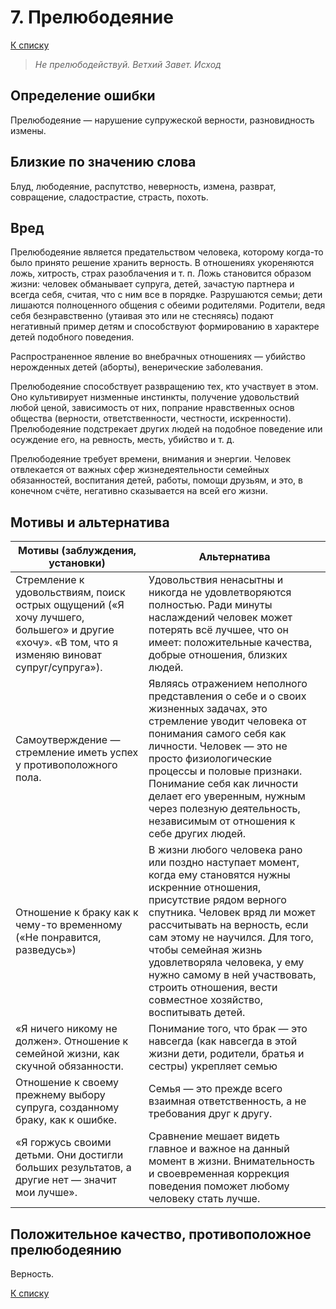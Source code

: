 # 7. Прелюбодеяние

[К списку](000.md)

> *Не прелюбодействуй.
> Ветхий Завет. Исход*

## Определение ошибки

Прелюбодеяние — нарушение супружеской верности, разновидность измены.

## Близкие по значению слова

Блуд, любодеяние, распутство, неверность, измена, разврат, совращение, сладострастие, страсть, похоть.

## Вред

Прелюбодеяние является предательством человека, которому когда-то было принято решение хранить верность. В отношениях укореняются ложь, хитрость, страх разоблачения и т. п. Ложь становится образом жизни: человек обманывает супруга, детей, зачастую партнера и всегда себя, считая, что с ним все в порядке. Разрушаются семьи; дети лишаются полноценного общения с обеими родителями. Родители, ведя себя безнравственно (утаивая это или не стесняясь) подают негативный пример детям и способствуют формированию в характере детей подобного поведения.

Распространенное явление во внебрачных отношениях — убийство нерожденных детей (аборты), венерические заболевания.

Прелюбодеяние способствует развращению тех, кто участвует в этом. Оно культивирует низменные инстинкты, получение удовольствий любой ценой, зависимость от них, попрание нравственных основ общества (верности, ответственности, честности, искренности). Прелюбодеяние подстрекает других людей на подобное поведение или осуждение его, на ревность, месть, убийство и т. д.

Прелюбодеяние требует времени, внимания и энергии. Человек отвлекается от важных сфер жизнедеятельности семейных обязанностей, воспитания детей, работы, помощи друзьям, и это, в конечном счёте, негативно сказывается на всей его жизни.

## Мотивы и альтернатива

| Мотивы (заблуждения, установки) | Альтернатива |
| --- | --- |
| Стремление к удовольствиям, поиск острых ощущений («Я хочу лучшего, большего» и другие «хочу». «В том, что я изменяю виноват супруг/супруга»). | Удовольствия ненасытны и никогда не удовлетворяются полностью. Ради минуты наслаждений человек может потерять всё лучшее, что он имеет: положительные качества, добрые отношения, близких людей. |
| Самоутверждение — стремление иметь успех у противоположного пола. | Являясь отражением неполного представления о себе и о своих жизненных задачах, это стремление уводит человека от понимания самого себя как личности. Человек — это не просто физиологические процессы и половые признаки. Понимание себя как личности делает его уверенным, нужным через полезную деятельность, независимым от отношения к себе других людей.  |
| Отношение к браку как к чему-то временному («Не понравится, разведусь»)  | В жизни любого человека рано или поздно наступает момент, когда ему становятся нужны искренние отношения, присутствие рядом верного спутника. Человек вряд ли может рассчитывать на верность, если сам этому не научился. Для того, чтобы семейная жизнь удовлетворяла человека, у ему нужно самому в ней участвовать, строить отношения, вести совместное хозяйство, воспитывать детей. |
| «Я ничего никому не должен». Отношение к семейной жизни, как скучной обязанности. | Понимание того, что брак — это навсегда (как навсегда в этой жизни дети, родители, братья и сестры) укрепляет семью |
| Отношение к своему прежнему выбору супруга, созданному браку, как к ошибке. | Семья — это прежде всего взаимная ответственность, а не требования друг к другу. |
| «Я горжусь своими детьми. Они достигли больших результатов, а другие нет — значит мои лучше». | Сравнение мешает видеть главное и важное на данный момент в жизни. Внимательность и своевременная коррекция поведения поможет любому человеку стать лучше. |

## Положительное качество, противоположное прелюбодеянию

Верность.

[К списку](000.md)
